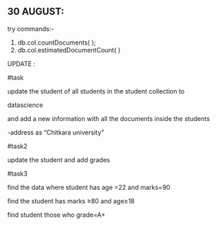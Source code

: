  ## 30 AUGUST:

try commands:-

1. db.col.countDocuments( );
2. db.col.estimatedDocumentCount( )

UPDATE :

#task

update the student of all students in the student collection to 

datascience

and add a new information with all the documents inside the students 

-address as “Chitkara university”

#task2

update the student and add grades 

#task3

find the data where student has age =22 and marks=90

find the student has marks ≥80 and age≥18

find student those who grade=A+